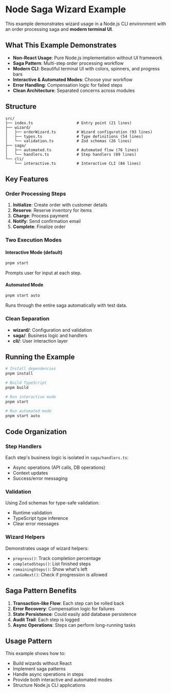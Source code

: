 # Node Saga Wizard Example

This example demonstrates wizard usage in a Node.js CLI environment with an order processing saga and **modern terminal UI**.

## What This Example Demonstrates

- **Non-React Usage**: Pure Node.js implementation without UI framework
- **Saga Pattern**: Multi-step order processing workflow
- **Modern CLI**: Beautiful terminal UI with colors, spinners, and progress bars
- **Interactive & Automated Modes**: Choose your workflow
- **Error Handling**: Compensation logic for failed steps
- **Clean Architecture**: Separated concerns across modules

## Structure

```
src/
├── index.ts                   # Entry point (21 lines)
├── wizard/
│   ├── orderWizard.ts         # Wizard configuration (93 lines)
│   ├── types.ts               # Type definitions (54 lines)
│   └── validation.ts          # Zod schemas (26 lines)
├── saga/
│   ├── automated.ts           # Automated flow (76 lines)
│   └── handlers.ts            # Step handlers (89 lines)
└── cli/
    └── interactive.ts         # Interactive CLI (84 lines)
```

## Key Features

### Order Processing Steps
1. **Initialize**: Create order with customer details
2. **Reserve**: Reserve inventory for items
3. **Charge**: Process payment
4. **Notify**: Send confirmation email
5. **Complete**: Finalize order

### Two Execution Modes

#### Interactive Mode (default)
```bash
pnpm start
```
Prompts user for input at each step.

#### Automated Mode
```bash
pnpm start auto
```
Runs through the entire saga automatically with test data.

### Clean Separation

- **wizard/**: Configuration and validation
- **saga/**: Business logic and handlers
- **cli/**: User interaction layer

## Running the Example

```bash
# Install dependencies
pnpm install

# Build TypeScript
pnpm build

# Run interactive mode
pnpm start

# Run automated mode  
pnpm start auto
```

## Code Organization

### Step Handlers
Each step's business logic is isolated in `saga/handlers.ts`:
- Async operations (API calls, DB operations)
- Context updates
- Success/error messaging

### Validation
Using Zod schemas for type-safe validation:
- Runtime validation
- TypeScript type inference
- Clear error messages

### Wizard Helpers
Demonstrates usage of wizard helpers:
- `progress()`: Track completion percentage
- `completedSteps()`: List finished steps
- `remainingSteps()`: Show what's left
- `canGoNext()`: Check if progression is allowed

## Saga Pattern Benefits

1. **Transaction-like Flow**: Each step can be rolled back
2. **Error Recovery**: Compensation logic for failures
3. **State Persistence**: Could easily add database persistence
4. **Audit Trail**: Each step is logged
5. **Async Operations**: Steps can perform long-running tasks

## Usage Pattern

This example shows how to:
- Build wizards without React
- Implement saga patterns
- Handle async operations in steps
- Provide both interactive and automated modes
- Structure Node.js CLI applications